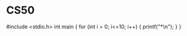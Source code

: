 # CS50
#include <stdio.h>
int main<void>
{
  for (int i = 0; i<=10; i++)
  { 
    printf("*\n");
  }
}
